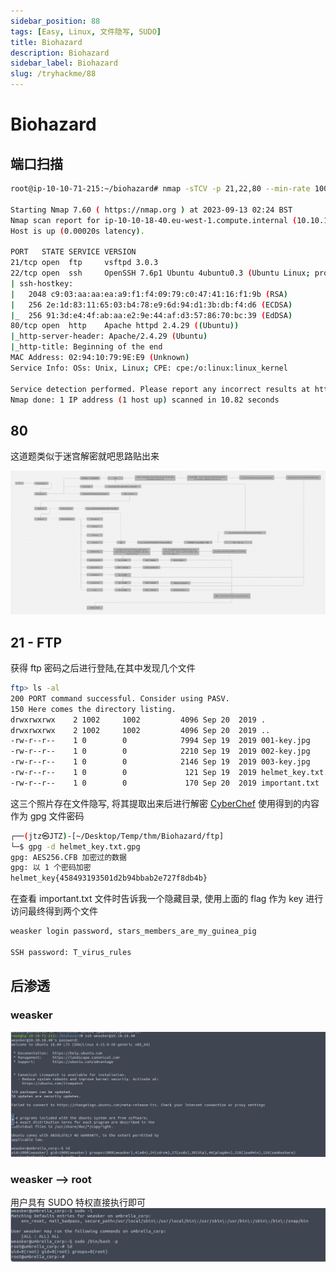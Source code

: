 ```yaml
---
sidebar_position: 88
tags: [Easy, Linux, 文件隐写, SUDO]
title: Biohazard
description: Biohazard
sidebar_label: Biohazard
slug: /tryhackme/88
---
```

# Biohazard
## 端口扫描
```bash
root@ip-10-10-71-215:~/biohazard# nmap -sTCV -p 21,22,80 --min-rate 1000 10.10.18.40

Starting Nmap 7.60 ( https://nmap.org ) at 2023-09-13 02:24 BST
Nmap scan report for ip-10-10-18-40.eu-west-1.compute.internal (10.10.18.40)
Host is up (0.00020s latency).

PORT   STATE SERVICE VERSION
21/tcp open  ftp     vsftpd 3.0.3
22/tcp open  ssh     OpenSSH 7.6p1 Ubuntu 4ubuntu0.3 (Ubuntu Linux; protocol 2.0)
| ssh-hostkey: 
|   2048 c9:03:aa:aa:ea:a9:f1:f4:09:79:c0:47:41:16:f1:9b (RSA)
|   256 2e:1d:83:11:65:03:b4:78:e9:6d:94:d1:3b:db:f4:d6 (ECDSA)
|_  256 91:3d:e4:4f:ab:aa:e2:9e:44:af:d3:57:86:70:bc:39 (EdDSA)
80/tcp open  http    Apache httpd 2.4.29 ((Ubuntu))
|_http-server-header: Apache/2.4.29 (Ubuntu)
|_http-title: Beginning of the end
MAC Address: 02:94:10:79:9E:E9 (Unknown)
Service Info: OSs: Unix, Linux; CPE: cpe:/o:linux:linux_kernel

Service detection performed. Please report any incorrect results at https://nmap.org/submit/ .
Nmap done: 1 IP address (1 host up) scanned in 10.82 seconds
```
## 80
这道题类似于迷宫解密就吧思路贴出来

![20240703214535](https://raw.githubusercontent.com/Guardian-JTZ/Image/main/img/20240703214535.png)

## 21 - FTP
获得 ftp 密码之后进行登陆,在其中发现几个文件

```bash
ftp> ls -al
200 PORT command successful. Consider using PASV.
150 Here comes the directory listing.
drwxrwxrwx    2 1002     1002         4096 Sep 20  2019 .
drwxrwxrwx    2 1002     1002         4096 Sep 20  2019 ..
-rw-r--r--    1 0        0            7994 Sep 19  2019 001-key.jpg
-rw-r--r--    1 0        0            2210 Sep 19  2019 002-key.jpg
-rw-r--r--    1 0        0            2146 Sep 19  2019 003-key.jpg
-rw-r--r--    1 0        0             121 Sep 19  2019 helmet_key.txt.gpg
-rw-r--r--    1 0        0             170 Sep 20  2019 important.txt
```

这三个照片存在文件隐写, 将其提取出来后进行解密 [CyberChef](https://gchq.github.io/CyberChef/)
使用得到的内容作为 gpg 文件密码

```bash
┌──(jtz㉿JTZ)-[~/Desktop/Temp/thm/Biohazard/ftp]
└─$ gpg -d helmet_key.txt.gpg
gpg: AES256.CFB 加密过的数据
gpg: 以 1 个密码加密
helmet_key{458493193501d2b94bbab2e727f8db4b}
```

在查看 important.txt 文件时告诉我一个隐藏目录, 使用上面的 flag 作为 key 进行访问最终得到两个文件

```bash
weasker login password, stars_members_are_my_guinea_pig

SSH password: T_virus_rules
```

## 后渗透
### weasker 
![20240703214639](https://raw.githubusercontent.com/Guardian-JTZ/Image/main/img/20240703214639.png)
### weasker  —> root
用户具有 SUDO 特权直接执行即可
![20240703214649](https://raw.githubusercontent.com/Guardian-JTZ/Image/main/img/20240703214649.png)